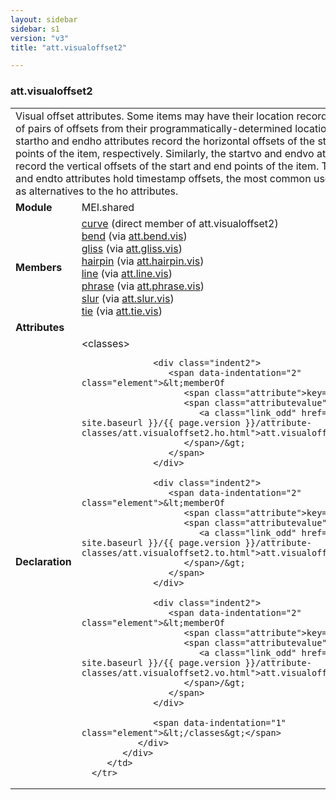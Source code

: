 ```yaml
---
layout: sidebar
sidebar: s1
version: "v3"
title: "att.visualoffset2"

---
```


<div class="classSpec att">
   <h3 id="att.visualoffset2">att.visualoffset2</h3>
   <table class="wovenodd">
      <tr>
         <td colspan="2" class="wovenodd-col2">Visual offset attributes. Some items may have their location recorded in terms of
            pairs
            of offsets from their programmatically-determined location. The startho and endho
            attributes
            record the horizontal offsets of the start and end points of the item, respectively.
            Similarly, the startvo and endvo attributes record the vertical offsets of the start
            and end
            points of the item. The startto and endto attributes hold timestamp offsets, the most
            common
            use of which is as alternatives to the ho attributes.
         </td>
      </tr>
      <tr>
         <td class="wovenodd-col1">
            <strong>Module</strong>
         </td>
         <td class="wovenodd-col2">MEI.shared</td>
      </tr>
      <tr>
         <td class="wovenodd-col1">
            <strong>Members</strong>
         </td>
         <td class="wovenodd-col2">
            <div class="parent">
               <div>
                  <a class="link_odd_elementSpec" href="/{{ site.baseurl }}/{{ page.version }}/elements/curve.html">curve</a> (direct member of att.visualoffset2)
               </div>
               <div>
                  <a class="link_odd_elementSpec" href="/{{ site.baseurl }}/{{ page.version }}/elements/bend.html">bend</a>
                  <span> (via 
                     <a class="link_odd_classSpec" href="/{{ site.baseurl }}/{{ page.version }}/attribute-classes/att.bend.vis.html">att.bend.vis</a>)
                  </span>
               </div>
               <div>
                  <a class="link_odd_elementSpec" href="/{{ site.baseurl }}/{{ page.version }}/elements/gliss.html">gliss</a>
                  <span> (via 
                     <a class="link_odd_classSpec" href="/{{ site.baseurl }}/{{ page.version }}/attribute-classes/att.gliss.vis.html">att.gliss.vis</a>)
                  </span>
               </div>
               <div>
                  <a class="link_odd_elementSpec" href="/{{ site.baseurl }}/{{ page.version }}/elements/hairpin.html">hairpin</a>
                  <span> (via 
                     <a class="link_odd_classSpec" href="/{{ site.baseurl }}/{{ page.version }}/attribute-classes/att.hairpin.vis.html">att.hairpin.vis</a>)
                  </span>
               </div>
               <div>
                  <a class="link_odd_elementSpec" href="/{{ site.baseurl }}/{{ page.version }}/elements/line.html">line</a>
                  <span> (via 
                     <a class="link_odd_classSpec" href="/{{ site.baseurl }}/{{ page.version }}/attribute-classes/att.line.vis.html">att.line.vis</a>)
                  </span>
               </div>
               <div>
                  <a class="link_odd_elementSpec" href="/{{ site.baseurl }}/{{ page.version }}/elements/phrase.html">phrase</a>
                  <span> (via 
                     <a class="link_odd_classSpec" href="/{{ site.baseurl }}/{{ page.version }}/attribute-classes/att.phrase.vis.html">att.phrase.vis</a>)
                  </span>
               </div>
               <div>
                  <a class="link_odd_elementSpec" href="/{{ site.baseurl }}/{{ page.version }}/elements/slur.html">slur</a>
                  <span> (via 
                     <a class="link_odd_classSpec" href="/{{ site.baseurl }}/{{ page.version }}/attribute-classes/att.slur.vis.html">att.slur.vis</a>)
                  </span>
               </div>
               <div>
                  <a class="link_odd_elementSpec" href="/{{ site.baseurl }}/{{ page.version }}/elements/tie.html">tie</a>
                  <span> (via 
                     <a class="link_odd_classSpec" href="/{{ site.baseurl }}/{{ page.version }}/attribute-classes/att.tie.vis.html">att.tie.vis</a>)
                  </span>
               </div>
            </div>
         </td>
      </tr>
      <tr>
         <td class="wovenodd-col1">
            <strong>Attributes</strong>
         </td>
         <td class="wovenodd-col2"></td>
      </tr>
      <tr>
         <td class="wovenodd-col1">
            <strong>Declaration</strong>
         </td>
         <td class="wovenodd-col2">
            <div xml:space="preserve" class="pre">
               <div class="indent1">
                  <span data-indentation="1" class="element">&lt;classes&gt;</span>
                  
                  <div class="indent2">
                     <span data-indentation="2" class="element">&lt;memberOf 
                        <span class="attribute">key=</span>
                        <span class="attributevalue">"
                           <a class="link_odd" href="/{{ site.baseurl }}/{{ page.version }}/attribute-classes/att.visualoffset2.ho.html">att.visualoffset2.ho</a>"
                        </span>/&gt;
                     </span>
                  </div>
                  
                  <div class="indent2">
                     <span data-indentation="2" class="element">&lt;memberOf 
                        <span class="attribute">key=</span>
                        <span class="attributevalue">"
                           <a class="link_odd" href="/{{ site.baseurl }}/{{ page.version }}/attribute-classes/att.visualoffset2.to.html">att.visualoffset2.to</a>"
                        </span>/&gt;
                     </span>
                  </div>
                  
                  <div class="indent2">
                     <span data-indentation="2" class="element">&lt;memberOf 
                        <span class="attribute">key=</span>
                        <span class="attributevalue">"
                           <a class="link_odd" href="/{{ site.baseurl }}/{{ page.version }}/attribute-classes/att.visualoffset2.vo.html">att.visualoffset2.vo</a>"
                        </span>/&gt;
                     </span>
                  </div>
                  
                  <span data-indentation="1" class="element">&lt;/classes&gt;</span>
               </div>
            </div>
         </td>
      </tr>
   </table>
</div>